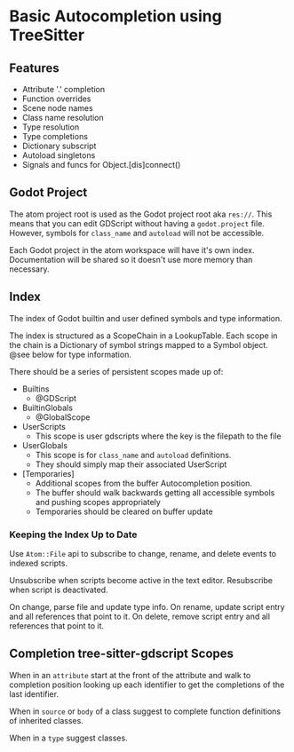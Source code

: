 # Basic Autocompletion using TreeSitter

## Features

- Attribute '.' completion
- Function overrides
- Scene node names
- Class name resolution
- Type resolution
- Type completions
- Dictionary subscript
- Autoload singletons
- Signals and funcs for Object.[dis]connect()

## Godot Project

The atom project root is used as the Godot project root aka `res://`. This means that you can edit GDScript without having a `godot.project` file. However, symbols for `class_name` and `autoload` will not be accessible.

Each Godot project in the atom workspace will have it's own index. Documentation will be shared so it doesn't use more memory than necessary.

## Index

The index of Godot builtin and user defined symbols and type information.

The index is structured as a ScopeChain in a LookupTable. Each scope in the chain is a Dictionary of symbol strings mapped to a Symbol object. @see below for type information.

There should be a series of persistent scopes made up of:

- Builtins
  - @GDScript
- BuiltinGlobals
  - @GlobalScope
- UserScripts
  - This scope is user gdscripts where the key is the filepath to the file
- UserGlobals
  - This scope is for `class_name` and `autoload` definitions.
  - They should simply map their associated UserScript
- [Temporaries]
  - Additional scopes from the buffer Autocompletion position.
  - The buffer should walk backwards getting all accessible symbols and pushing scopes appropriately
  - Temporaries should be cleared on buffer update

### Keeping the Index Up to Date

Use `Atom::File` api to subscribe to change, rename, and delete events to indexed scripts.

Unsubscribe when scripts become active in the text editor. Resubscribe when script is deactivated.

On change, parse file and update type info.
On rename, update script entry and all references that point to it.
On delete, remove script entry and all references that point to it.

## Completion tree-sitter-gdscript Scopes

When in an `attribute` start at the front of the attribute and walk to completion position looking up each identifier to get the completions of the last identifier.

When in `source` or `body` of a class suggest to complete function definitions of inherited classes.

When in a `type` suggest classes.
